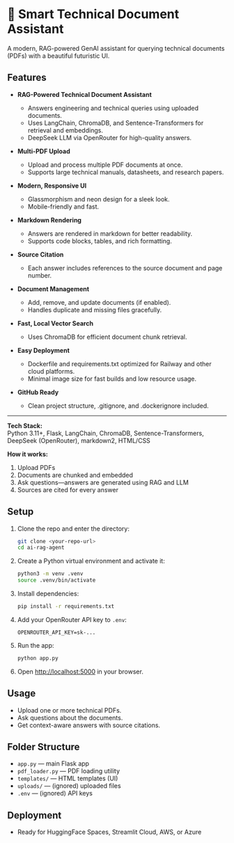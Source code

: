 # 📘 Smart Technical Document Assistant

A modern, RAG-powered GenAI assistant for querying technical documents (PDFs) with a beautiful futuristic UI.

## Features

- **RAG-Powered Technical Document Assistant**
  - Answers engineering and technical queries using uploaded documents.
  - Uses LangChain, ChromaDB, and Sentence-Transformers for retrieval and embeddings.
  - DeepSeek LLM via OpenRouter for high-quality answers.

- **Multi-PDF Upload**
  - Upload and process multiple PDF documents at once.
  - Supports large technical manuals, datasheets, and research papers.

- **Modern, Responsive UI**
  - Glassmorphism and neon design for a sleek look.
  - Mobile-friendly and fast.

- **Markdown Rendering**
  - Answers are rendered in markdown for better readability.
  - Supports code blocks, tables, and rich formatting.

- **Source Citation**
  - Each answer includes references to the source document and page number.

- **Document Management**
  - Add, remove, and update documents (if enabled).
  - Handles duplicate and missing files gracefully.

- **Fast, Local Vector Search**
  - Uses ChromaDB for efficient document chunk retrieval.

- **Easy Deployment**
  - Dockerfile and requirements.txt optimized for Railway and other cloud platforms.
  - Minimal image size for fast builds and low resource usage.

- **GitHub Ready**
  - Clean project structure, .gitignore, and .dockerignore included.

---

**Tech Stack:**  
Python 3.11+, Flask, LangChain, ChromaDB, Sentence-Transformers, DeepSeek (OpenRouter), markdown2, HTML/CSS

**How it works:**  
1. Upload PDFs  
2. Documents are chunked and embedded  
3. Ask questions—answers are generated using RAG and LLM  
4. Sources are cited for every answer

## Setup
1. Clone the repo and enter the directory:
   ```bash
   git clone <your-repo-url>
   cd ai-rag-agent
   ```
2. Create a Python virtual environment and activate it:
   ```bash
   python3 -m venv .venv
   source .venv/bin/activate
   ```
3. Install dependencies:
   ```bash
   pip install -r requirements.txt
   ```
4. Add your OpenRouter API key to `.env`:
   ```
   OPENROUTER_API_KEY=sk-...
   ```
5. Run the app:
   ```bash
   python app.py
   ```
6. Open [http://localhost:5000](http://localhost:5000) in your browser.

## Usage
- Upload one or more technical PDFs.
- Ask questions about the documents.
- Get context-aware answers with source citations.

## Folder Structure
- `app.py` — main Flask app
- `pdf_loader.py` — PDF loading utility
- `templates/` — HTML templates (UI)
- `uploads/` — (ignored) uploaded files
- `.env` — (ignored) API keys

## Deployment
- Ready for HuggingFace Spaces, Streamlit Cloud, AWS, or Azure


